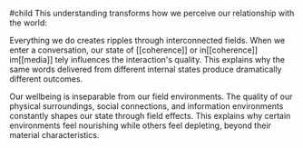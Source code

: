 #child 
This understanding transforms how we perceive our relationship with the world:

Everything we do creates ripples through interconnected fields. When we enter a conversation, our state of [[coherence]] or in[[coherence]] im[[media]] tely influences the interaction's quality. This explains why the same words delivered from different internal states produce dramatically different outcomes.

Our wellbeing is inseparable from our field environments. The quality of our physical surroundings, social connections, and information environments constantly shapes our state through field effects. This explains why certain environments feel nourishing while others feel depleting, beyond their material characteristics.